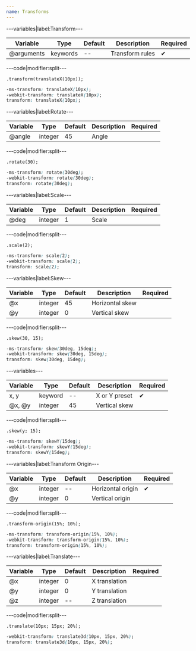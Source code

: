 ```yaml
---
name: Transforms
---
```


---variables|label:Transform---

| Variable | Type | Default | Description | Required |
| -- | -- | -- | -- | -- |
| @arguments | keywords | -- | Transform rules | ✔ |

---code|modifier:split---

```less
.transform(translateX(10px));
```

```css
-ms-transform: translateX(10px);
-webkit-transform: translateX(10px);
transform: translateX(10px);
```

---variables|label:Rotate---

| Variable | Type | Default | Description | Required |
| -- | -- | -- | -- | -- |
| @angle | integer | 45 | Angle ||

---code|modifier:split---

```less
.rotate(30);
```

```css
-ms-transform: rotate(30deg);
-webkit-transform: rotate(30deg);
transform: rotate(30deg);
```

---variables|label:Scale---

| Variable | Type | Default | Description | Required |
| -- | -- | -- | -- | -- |
| @deg | integer | 1 | Scale ||


---code|modifier:split---

```less
.scale(2);
```

```css
-ms-transform: scale(2);
-webkit-transform: scale(2);
transform: scale(2);
```

---variables|label:Skew---

| Variable | Type | Default | Description | Required |
| -- | -- | -- | -- | -- |
| @x | integer | 45 | Horizontal skew ||
| @y | integer | 0 | Vertical skew ||

---code|modifier:split---

```less
.skew(30, 15);
```

```css
-ms-transform: skew(30deg, 15deg);
-webkit-transform: skew(30deg, 15deg);
transform: skew(30deg, 15deg);
```

---variables---

| Variable | Type | Default | Description | Required |
| -- | -- | -- | -- | -- |
| x, y | keyword | -- | X or Y preset | ✔ |
| @x, @y | integer | 45 | Vertical skew ||

---code|modifier:split---

```less
.skew(y; 15);
```

```css
-ms-transform: skewY(15deg);
-webkit-transform: skewY(15deg);
transform: skewY(15deg);
```

---variables|label:Transform Origin---

| Variable | Type | Default | Description | Required |
| -- | -- | -- | -- | -- |
| @x | integer | -- | Horizontal origin | ✔ |
| @y | integer | 0 | Vertical origin ||

---code|modifier:split---

```less
.transform-origin(15%; 10%);
```

```css
-ms-transform: transform-origin(15%, 10%);
-webkit-transform: transform-origin(15%, 10%);
transform: transform-origin(15%, 10%);
```

---variables|label:Translate---

| Variable | Type | Default | Description | Required |
| -- | -- | -- | -- | -- |
| @x | integer | 0 | X translation ||
| @y | integer | 0 | Y translation ||
| @z | integer | -- | Z translation ||

---code|modifier:split---

```less
.translate(10px; 15px; 20%);
```

```css
-webkit-transform: translate3d(10px, 15px, 20%);
transform: translate3d(10px, 15px, 20%);
```